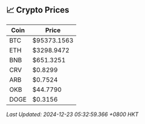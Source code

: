 ## 📈 Crypto Prices

| Coin | Price |
| ---- | ----- |
| BTC | $95373.1563 |
| ETH | $3298.9472 |
| BNB | $651.3251 |
| CRV | $0.8299 |
| ARB | $0.7524 |
| OKB | $44.7790 |
| DOGE | $0.3156 |

_Last Updated: 2024-12-23 05:32:59.366 +0800 HKT_
